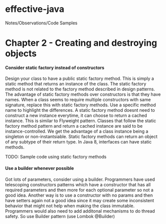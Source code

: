 # effective-java
Notes/Observations/Code Samples

# Chapter 2 - Creating and destroying objects

#### Consider static factory instead of constructors
Design your class to have a public static factory method. This is simply a static method that returns an instance of the class. The static factory method is not related to the factory method described in design patterns. The advantage of static factory methods over constructors is that they have names. When a class seems to require multiple constructors with same signature, replace this with static factory methods. Use a specific method name to highlight the differences. A static factory method doesnt need to construct a new instance everytime, it can choose to return a cached instance. This is similar to Flyweight pattern. Classes that follow the static factory method pattern and return a cached instance are said to be instance-controlled. We get the advantage of a class instance being a singleton or non-instantsiable. Static factory methods can return an object of any subtype of their return type. In Java 8, interfaces can have static methods.

TODO: Sample code using static factory methods

#### Use a builder whenever possible
Got lots of parameters, consider using a builder. Programmers have used telescoping constructors patterns which have a constructor that has all required parameters and then more for each optional parameter so not a good idea. Another way is to use a constructor with no params and then have setters again not a good idea since it may create some inconsistent behavior that might not help when making the class immutable. Programmers would also need to add additonal mechanisms to do thread safety. So use Builder pattern (use Lombok @Builder)
